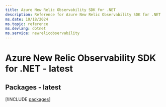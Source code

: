 ```yaml
---
title: Azure New Relic Observability SDK for .NET
description: Reference for Azure New Relic Observability SDK for .NET
ms.date: 10/18/2024
ms.topic: reference
ms.devlang: dotnet
ms.service: newrelicobservability
---
```

# Azure New Relic Observability SDK for .NET - latest
## Packages - latest
[!INCLUDE [packages](new-relic-observability-index.md)]